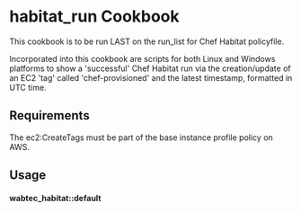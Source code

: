 habitat_run Cookbook
===================
This cookbook is to be run LAST on the run_list for Chef Habitat policyfile.

Incorporated into this cookbook are scripts for both Linux and Windows platforms
to show a 'successful' Chef Habitat run via the creation/update of an EC2 'tag'
called 'chef-provisioned' and the latest timestamp, formatted in UTC time.

Requirements
------------
The ec2:CreateTags must be part of the base instance profile policy on AWS.

Usage
-----
#### wabtec_habitat::default
